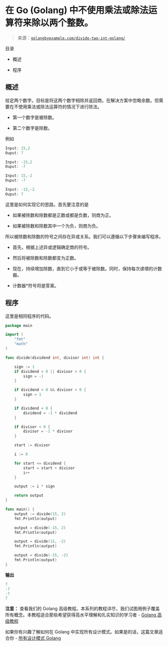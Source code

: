 <!--yml

类别：未分类

日期：2024-10-13 06:46:18

-->

# 在 Go (Golang) 中不使用乘法或除法运算符来除以两个整数。

> 来源：[`golangbyexample.com/divide-two-int-golang/`](https://golangbyexample.com/divide-two-int-golang/)

目录

+   概述

+   程序

## **概述**

给定两个数字。目标是将这两个数字相除并返回商。在解决方案中忽略余数。但需要在不使用乘法或除法运算符的情况下进行除法。

+   第一个数字是被除数。

+   第二个数字是除数。

例如

```go
Input: 15,2
Ouput: 7

Input: -15,2
Ouput: -7

Input: 15,-2
Ouput: -7

Input: -15,-2
Ouput: 7
```

这里是如何实现它的思路。首先要注意的是

+   如果被除数和除数都是正数或都是负数，则商为正。

+   如果被除数和除数其中一个为负，则商为负。

所以被除数和除数的符号之间存在异或关系。我们可以遵循以下步骤来编写程序。

+   首先，根据上述异或逻辑确定商的符号。

+   然后将被除数和除数都变为正数。

+   现在，持续增加除数，直到它小于或等于被除数。同时，保持每次递增的计数器。

+   计数器*符号将是答案。

## **程序**

这里是相同程序的代码。

```go
package main

import (
	"fmt"
	"math"
)

func divide(dividend int, divisor int) int {

	sign := 1
	if dividend < 0 || divisor < 0 {
		sign = -1
	}

	if dividend < 0 && divisor < 0 {
		sign = 1
	}

	if dividend < 0 {
		dividend = -1 * dividend
	}

	if divisor < 0 {
		divisor = -1 * divisor
	}

	start := divisor

	i := 0

	for start <= dividend {
		start = start + divisor
		i++
	}

	output := i * sign

	return output
}

func main() {
	output := divide(15, 2)
	fmt.Println(output)

	output = divide(-15, 2)
	fmt.Println(output)

	output = divide(15, -2)
	fmt.Println(output)

	output = divide(-15, -2)
	fmt.Println(output)
}
```

**输出**

```go
7
-7
-7
7
```

**注意：** 查看我们的 Golang 高级教程。本系列的教程详尽，我们试图用例子覆盖所有概念。本教程适合那些希望获得高水平理解和扎实知识的学习者 - [Golang 高级教程](https://golangbyexample.com/golang-comprehensive-tutorial/)

如果你有兴趣了解如何在 Golang 中实现所有设计模式。如果是的话，这篇文章适合你 - [所有设计模式 Golang](https://golangbyexample.com/all-design-patterns-golang/)


